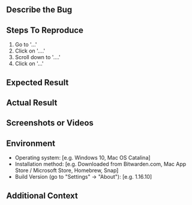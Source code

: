 <!--
Please do not submit feature requests. The [Community Forums][1] has a
section for submitting, voting for, and discussing product feature requests.
[1]: https://community.bitwarden.com
-->

## Describe the Bug

<!-- Comment:
A clear and concise description of what the bug is.
-->

## Steps To Reproduce

<!-- Comment:
How can we reproduce the behavior:
-->

1. Go to '...'
2. Click on '....'
3. Scroll down to '....'
4. Click on '...'

## Expected Result

<!-- Comment:
A clear and concise description of what you expected to happen.
-->

## Actual Result

<!-- Comment:
A clear and concise description of what is happening.
-->

## Screenshots or Videos

<!-- Comment:
If applicable, add screenshots and/or a short video to help explain your problem.
-->

## Environment

- Operating system: [e.g. Windows 10, Mac OS Catalina]
- Installation method: [e.g. Downloaded from Bitwarden.com, Mac App Store / Microsoft Store, Homebrew, Snap] 
- Build Version (go to "Settings" → "About"): [e.g. 1.16.10]

## Additional Context

<!-- Comment:
Add any other context about the problem here.
-->
